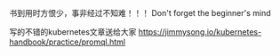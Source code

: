 书到用时方恨少，事非经过不知难！！！
Don't forget the beginner's mind

写的不错的kubernetes文章送给大家 
https://jimmysong.io/kubernetes-handbook/practice/promql.html
